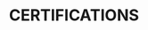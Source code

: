 ---
title : CERTIFICATIONS
description : Certificat obtenue par OFPPT
              Atestation de SIMPLON
icone : demos/seo/images/icons/adword.svg
---